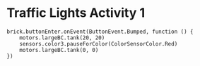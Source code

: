 # Traffic Lights Activity 1

```blocks
brick.buttonEnter.onEvent(ButtonEvent.Bumped, function () {
    motors.largeBC.tank(20, 20)
    sensors.color3.pauseForColor(ColorSensorColor.Red)
    motors.largeBC.tank(0, 0)
})
```